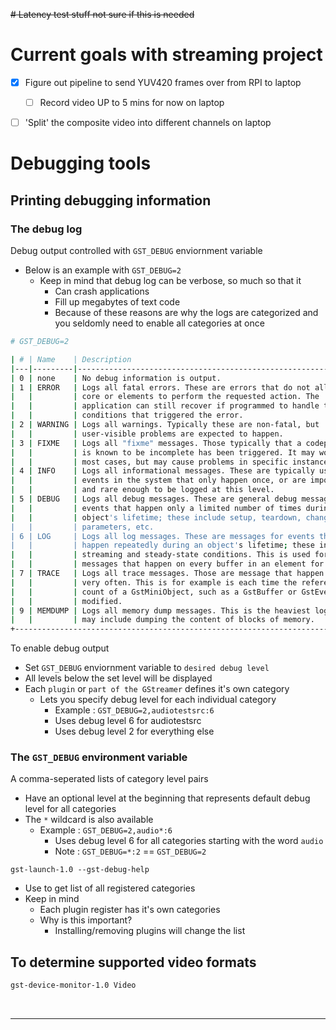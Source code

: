 <!-- # Ian's GStreamer stuff
## Server

`host=<ip address of viewing pi>`

Maybe this, but it doesn't always work: `$(arp -n | grep e4.5f.01.df.c5.8f | awk '{print $1}')`


### libcamerasrc
```sh
gst-launch-1.0 libcamerasrc auto-focus-mode=AfModeContinuous ! capsfilter caps=video/x-raw,width=640,height=480,format=NV12 ! v4l2convert ! queue ! v4l2h264enc extra-controls="controls,repeat_sequence_header=1" ! 'video/x-h264,level=(string)4.2,profile=(string)baseline' ! h264parse ! rtph264pay ! queue ! udpsink host=172.17.140.124 port=5000
```

### rpicam-vid | Bookworm
```sh
rpicam-vid -t 0 --width 640 --height 480 --framerate 24 -n --inline -o - | gst-launch-1.0 fdsrc fd=0 ! h264parse ! h264timestamper ! rtph264pay ! udpsink host=$(arp -n | grep e4.5f.01.df.c5.8f | awk '{print $1}') port=5000
```
    VideoWriter write(sendToPiPipeline, cv::CAP_GSTREAMER, 0,25, 640, 480);

## Reciever

```sh
gst-launch-1.0 udpsrc address=172.17.140.124  port=5000 caps=application/x-rtp ! rtpjitterbuffer latency=100 drop-on-latency=true ! rtph264depay ! h264parse ! v4l2h264dec ! queue ! glimagesink sync=false
```

---

<br> -->
<!-- 

# My stuff

# Linux Laptop
### Pipeline based from [this reference](https://raspberrypi.stackexchange.com/questions/27082/how-to-stream-raspivid-to-linux-and-osx-using-gstreamer-vlc-or-netcat) THAT WORKS

```sh
gst-launch-1.0 -v tcpclientsrc host=172.17.141.124 port=5000  ! gdpdepay !  rtph264depay ! avdec_h264 ! videoconvert ! autovideosink sync=false
```

### GPT response WORKS
```sh
gst-launch-1.0 -v udpsrc port=5000 ! application/x-rtp, encoding-name=H264,payload=96 ! rtph264depay ! decodebin ! videoconvert ! autovideosink sync=false
```



# Raspberry PI Buster

## Use this for testing purposes only
```sh
gst-launch-1.0 v4l2src device=/dev/video0 ! video/x-raw, width=1280, height=720, framerate=30/1 ! videoconvert ! videoscale ! clockoverlay time-format="%D %H:%M:%S" ! video/x-raw, width=640, height=360 ! autovideosink
```
### Pipeline based from [this reference](https://raspberrypi.stackexchange.com/questions/27082/how-to-stream-raspivid-to-linux-and-osx-using-gstreamer-vlc-or-netcat) THAT WORKS

```sh
 raspivid -t 0 -hf -fps 20 -w 300 -h 300 -o - | gst-launch-1.0 fdsrc ! h264parse ! rtph264pay config-interval=1 pt=96 ! gdppay ! tcpserversink host=172.17.141.124 port=5000
```

### GPT response THAT WORKS
```sh
raspivid -t 0 -w 640 -h 480 -fps 25 -b 2000000 -o - | gst-launch-1.0 -v fdsrc ! h264parse ! rtph264pay config-interval=10 pt=96 ! udpsink host=172.17.141.174 port=5000
```

## Raspicam
```sh
# Testing purposes
gst-launch-1.0 v4l2src device=/dev/video0 ! video/x-raw, width=1280, height=720, framerate=30/1 ! videoconvert ! videoscale ! clockoverlay time-format="%D %H:%M:%S" ! video/x-raw, width=640, height=360 ! autovideosink
```
```sh
gst-launch-1.0 -v udpsrc port=5000 ! application/x-rtp,media=video,payload=26,clock-rate=90000,encoding-name=JPEG,framerate=30/1 ! rtpjpegdepay ! jpegdec ! videoconvert ! fpsdisplaysink video-sink=autovideosink sync=0 silent=true
```

### Reference link for streaming : https://raspberrypi.stackexchange.com/questions/27082/how-to-stream-raspivid-to-linux-and-osx-using-gstreamer-vlc-or-netcat


# Latency testing

## Reference link [here](https://gstreamer.freedesktop.org/documentation/additional/design/tracing.html?gi-language=c#try-it)

## V4L2 

```sh
#TEST THIS OUT
gst-launch-1.0 v4l2src ! capsfilter caps=video/x-raw,width=640,height=480,format=NV12 ! v4l2h264enc ! h264parse ! rtph264pay config-interval=10 pt=96 ! udpsink host=172.17.141.174 port=5000

# THIS PRINTS OUT THE TIME
# Moving forward must use v4l2
GST_DEBUG="GST_TRACER:7" GST_TRACERS="latency(flags=element+pipeline)" GST_DEBUG_FILE=./rpiVisibleCamera.log gst-launch-1.0 v4l2src device=/dev/video1 ! video/x-raw,width=640,height=480,framerate=30/1,format=NV12 ! v4l2h264enc ! h264parse ! rtph264pay config-interval=10 pt=96 ! udpsink host=172.17.141.174 port=5000
```

## V4L2 stuff to test out

### Adding timestamps everytime the log file is saved

```bash
# Generate a unique log file name with timestamp
LOG_FILE="./rpiVisibleCamera_$(date +"%Y-%m-%d_%H:%M:%S").log"

# Run GStreamer pipeline with unique log file name
GST_DEBUG="GST_TRACER:7" GST_TRACERS="latency(flags=element+pipeline)" GST_DEBUG_FILE="$LOG_FILE" gst-launch-1.0 v4l2src device=/dev/video1 ! video/x-raw,width=640,height=480,framerate=30/1,format=NV12 ! v4l2h264enc ! h264parse ! rtph264pay config-interval=10 pt=96 ! udpsink host=172.17.141.174 port=5000

```
 -->


~~# Latency test stuff not sure if this is needed~~

<!-- ```bash
# 'Snow' GST_DEBUG testing program
GST_DEBUG="GST_TRACER:7" GST_TRACERS="latency(flags=element+pipeline)" GST_DEBUG_FILE=./latency.log gst-launch-1.0 -v videotestsrc pattern=snow ! video/x-raw,width=640,height=480,framerate=30/1 ! videoconvert ! autovideosink
```


```bash
# Currently testing
# Update 4/25 : latency with raspivid command doesn't work, must use v4l2
GST_DEBUG="GST_TRACER:7" GST_TRACERS="latency(flags=element+pipeline)" GST_DEBUG_FILE=./rpiLatency.log gst-launch-1.0 -v fdsrc ! h264parse ! rtph264pay config-interval=10 pt=96 ! udpsink host=172.17.141.174 port=5000  | raspivid -n -t 0 -w 640 -h 480 -fps 25 -b 2000000 -o - -cs 1 | gst-launch-1.0 -v fdsrc ! h264parse ! rtph264pay config-interval=10 pt=96 ! udpsink host=172.17.141.174 port=5000
``` -->
<!-- 

# Gstreamer breakdown of how things work

# Pipeline parameters for RPI Buster: 

## With preview 

```bash
raspivid -t 0 -w 640 -h 480 -fps 25 -b 2000000 -o - | gst-launch-1.0 -v fdsrc ! h264parse ! rtph264pay config-interval=10 pt=96 ! udpsink host=172.17.141.174 port=5000
```
## No preview : 
```
raspivid -n -t 0 -w 640 -h 480 -fps 25 -b 2000000 -o - | gst-launch-1.0 -v fdsrc ! h264parse ! rtph264pay config-interval=10 pt=96 ! udpsink host=172.17.141.174 port=5000
```
`raspivid`
- t 0 : Specifies that the camera should run indefinitely until stopped.
- w 640 -h 480: Sets the width and height of the video to 640x480 pixels.
- fps 25: Sets the frame rate to 25 frames per second.
- b 2000000: Sets the bitrate to 2Mbps.
- o -: Specifies that the output should be written to standard output (stdout).

`- | (pipe)` 
- Sends the output of raspivid (video stream) to the next command via a pipe.

`gst-launch-1.0 -v` 
- `-v --verbose`
  - Output status information and property notifications

`fdsrc`
- Read data from unix file descriptor
- To generate data
  - Enter data in console then press ENTER
  - The pipeline SHOULD dump the data packets to the console
- There's a `timeout` property, but it's probably not important to the streaming project
- Reference link : https://gstreamer.freedesktop.org/documentation/coreelements/fdsrc.html?gi-language=c

`h264parse`
- Parses H.264 streams
`fdsrc` 
- Reads data from a file descriptor, in this case, the video stream from raspivid.

`h264parse` 
- Parses the H.264 stream.

`rtph264pay` 
- Encapsulates H.264 packets into RTP packets. 
- Options:
    - `config-interval=10` 
      - Specifies that SPS and PPS should be sent every 10 frames.
    - `pt=96` 
      - Specifies the payload type for the RTP packets.
      - RTP packets : Real-time transport protocol

`udpsink` 
- Sends data over UDP to a specified IP address and port. Options:

`host=YOUR_LINUX_MACHINE_IP_ADDRESS` 
- Specifies the IP address of the Linux machine.

`port=5000` 
- Specifies the UDP port number.

---

# Pipeline for Linux machine

```bash
gst-launch-1.0 -v udpsrc port=5000 ! application/x-rtp, encoding-name=H264,payload=96 ! rtph264depay ! decodebin ! videoconvert ! autovideosink sync=false
```
## Breakdown of Linux machine pipeline
`gst-launch-1.0` 
- `udpsrc`: 
  - Receives data over UDP from a specified port.
- `application/x-rtp, encoding-name=H264, payload=96`: 
  - Specifies that the incoming data is RTP packets containing H.264-encoded video. The payload type is set to 96, matching the sender's configuration.
- `rtph264depay`
  - : Depayloads the H.264 RTP packets.
- `decodebin`: 
  - Automatically selects and configures a suitable decoder based on the incoming data.
- `videoconvert` 
  - Converts the video from one pixel format to another if necessary.
- `autovideosink sync=false`: 
  - Automatically selects and configures a suitable video sink (display) for the video stream. 
  - `sync=false` is used to disable synchronization with the clock, which can help reduce latency in the display of the video.


<br>

---

<br> -->

# Current goals with streaming project
- [x] Figure out pipeline to send YUV420 frames over from RPI to laptop 
  - [ ]  Record video UP to 5 mins for now on laptop
- [ ] 'Split' the composite video into different channels on laptop


# Debugging tools

## Printing debugging information

### The debug log

Debug output controlled with `GST_DEBUG` enviornment variable
- Below is an example with `GST_DEBUG=2`
  - Keep in mind that debug log can be verbose, so much so that it 
    - Can crash applications
    - Fill up megabytes of text code
    - Because of these reasons are why the logs are categorized and you seldomly need to enable all categories at once
```bash
# GST_DEBUG=2

| # | Name    | Description                                                    |
|---|---------|----------------------------------------------------------------|
| 0 | none    | No debug information is output.                                |
| 1 | ERROR   | Logs all fatal errors. These are errors that do not allow the  |
|   |         | core or elements to perform the requested action. The          |
|   |         | application can still recover if programmed to handle the      |
|   |         | conditions that triggered the error.                           |
| 2 | WARNING | Logs all warnings. Typically these are non-fatal, but          |
|   |         | user-visible problems are expected to happen.                  |
| 3 | FIXME   | Logs all "fixme" messages. Those typically that a codepath that|
|   |         | is known to be incomplete has been triggered. It may work in   |
|   |         | most cases, but may cause problems in specific instances.      |
| 4 | INFO    | Logs all informational messages. These are typically used for  |
|   |         | events in the system that only happen once, or are important   |
|   |         | and rare enough to be logged at this level.                    |
| 5 | DEBUG   | Logs all debug messages. These are general debug messages for  |
|   |         | events that happen only a limited number of times during an    |
|   |         | object's lifetime; these include setup, teardown, change of    |
|   |         | parameters, etc.                                               |
| 6 | LOG     | Logs all log messages. These are messages for events that      |
|   |         | happen repeatedly during an object's lifetime; these include   |
|   |         | streaming and steady-state conditions. This is used for log    |
|   |         | messages that happen on every buffer in an element for example.|
| 7 | TRACE   | Logs all trace messages. Those are message that happen very    |
|   |         | very often. This is for example is each time the reference     |
|   |         | count of a GstMiniObject, such as a GstBuffer or GstEvent, is  |
|   |         | modified.                                                      |
| 9 | MEMDUMP | Logs all memory dump messages. This is the heaviest logging and|
|   |         | may include dumping the content of blocks of memory.           |
+------------------------------------------------------------------------------+
```

To enable debug output
- Set `GST_DEBUG` enviornment variable to `desired debug level`
- All levels below the set level will be displayed
- Each `plugin` or `part of the GStreamer` defines it's own category
  - Lets you specify debug level for each individual category 
    - Example : `GST_DEBUG=2,audiotestsrc:6`
    - Uses debug level 6 for audiotestsrc
    - Uses debug level 2 for everything else

### The `GST_DEBUG` environment variable 

A comma-seperated lists of category level pairs 
- Have an optional level at the beginning that represents default debug level for all categories
- The `*` wildcard is also available 
  - Example : `GST_DEBUG=2,audio*:6`
    - Uses debug level 6 for all categories starting with the word `audio`
    - Note : `GST_DEBUG=*:2` == `GST_DEBUG=2`

`gst-launch-1.0 --gst-debug-help` 
- Use to get list of all registered categories 
- Keep in mind
  - Each plugin register has it's own categories
  - Why is this important?
    - Installing/removing plugins will change the list

## To determine supported video formats 
```bash
gst-device-monitor-1.0 Video
```


<br>

---

<br>

